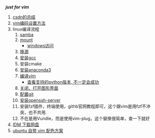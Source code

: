 ___just for vim___

1.  [csdn的总结](https://blog.csdn.net/chezhai/article/details/84143611)   
2.  [vim编码设置方法](https://blog.csdn.net/JQ_AK47/article/details/51769841)     
3.  linux编译流程      
    1. [samba](http://uusama.com/814.html)      
    2. [mount](https://www.cnblogs.com/sparkdev/p/9015312.html)     
       + [windows访问](https://blog.csdn.net/ldinvicible/article/details/112940230)   
    3. [换源](https://blog.csdn.net/Chenming_Hnu/article/details/54572708)    
    4. [安装gcc](https://www.linuxidc.com/Linux/2019-06/159059.htm)   
    5. 安装cmake     
    6. [安装anaconda3](https://blog.csdn.net/qq_15192373/article/details/81091098)      
    7. [编译vim](https://blog.csdn.net/a464057216/article/details/52821171)      
       + [查看支持的python版本, 不一定会成功](https://www.jianshu.com/p/655b3e94c699)     
    8. [关闭、打开图形界面](https://www.cnblogs.com/schips/p/10577464.html)         
    9. [配置git](https://www.jb51.net/os/Ubuntu/303124.html)      
    10. [安装openssh-server](https://blog.csdn.net/weixin_41632560/article/details/89547638)      
    11. 安装fzf插件，终端使用，githb官网教程即可，这个跟vim是用fzf不冲突，也不共用.     
    12. 不在是用Vundle，而是使用vim-plug，这个替换很简单，查一下就好      
4. [IDM 下载网盘](https://www.cnblogs.com/sw-code/p/15010298.html)      
5. [ubuntu 自带 vim 配色方案](https://blog.csdn.net/yuhuqiao/article/details/83148953)			
